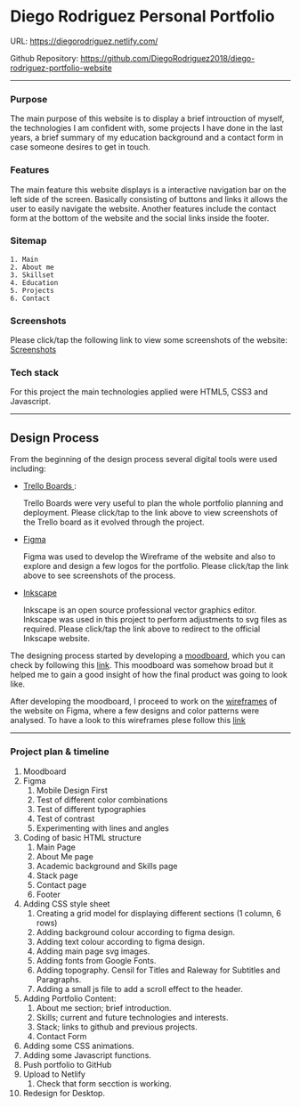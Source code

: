 # Diego Rodriguez Personal Portfolio

URL: https://diegorodriguez.netlify.com/ 

Github Repository: https://github.com/DiegoRodriguez2018/diego-rodriguez-portfolio-website


---

### Purpose
The main purpose of this website is to display a brief introuction of myself, the technologies I am confident with, some projects I have done in the last years, a brief summary of my education background and a contact form in case someone desires to get in touch. 

### Features
The main feature this website displays is a interactive navigation bar on the left side of the screen. Basically consisting of buttons and links it allows the user to easily navigate the website. Another features include the contact form at the bottom of the website and the social links inside the footer.

### Sitemap
    1. Main 
    2. About me
    3. Skillset
    4. Education
    5. Projects
    6. Contact

### Screenshots
Please click/tap the following link to view some screenshots of the website:
[Screenshots](docs/Screenshots.md)

### Tech stack

For this project the main technologies applied were HTML5, CSS3 and Javascript.

---
## Design Process

From the beginning of the design process several digital tools were used including:

* [ Trello Boards ](docs/Trello.md):
    
    Trello Boards were very useful to plan the whole portfolio planning and deployment. Please click/tap to the link above to view screenshots of the Trello board as it evolved through the project. 


* [Figma](docs/Figma.md)
    
    Figma was used to develop the Wireframe of the website and also to explore and design a few logos for the portfolio. Please click/tap the link above to see screenshots of the process. 


* [Inkscape](https://inkscape.org/en/)
    
    Inkscape is an open source professional vector graphics editor. Inkscape was used in this project to perform adjustments to svg files as required. Please click/tap the link above to redirect to the official Inkscape website.


The designing process started by developing a [moodboard](docs/Moodboard.md), which you can check by following this [link](docs/Moodboard.md). This moodboard was somehow broad but it helped me to gain a good insight of how the final product was going to look like. 

After developing the moodboard, I proceed to work on the [wireframes](docs/Figma.md) of the website on Figma, where a few designs and color patterns were analysed. To have a look to this wireframes plese follow this [link](docs/Figma.md)
 
---
### Project plan & timeline
1. Moodboard
2. Figma
    1. Mobile Design First
    2. Test of different color combinations
    3. Test of different typographies
    4. Test of contrast
    5. Experimenting with lines and angles
3. Coding of basic HTML structure
    1. Main Page
    2. About Me page
    3. Academic background and Skills page
    4. Stack page
    5. Contact page
    6. Footer
4. Adding CSS style sheet
    1. Creating a grid model for displaying different sections (1 column, 6 rows)
    2. Adding background colour according to figma design.
    3. Adding text colour according to figma design.
    4. Adding main page svg images. 
    5. Adding fonts from Google Fonts. 
    6. Adding topography. Censil for Titles and Raleway for Subtitles and Paragraphs. 
    7. Adding a small js file to add a scroll effect to the header. 
5. Adding Portfolio Content:
    1. About me section; brief introduction. 
    2. Skills; current and future technologies and interests. 
    3. Stack; links to github and previous projects. 
    4. Contact Form
6. Adding some CSS animations.
7. Adding some Javascript functions.
8. Push portfolio to GitHub
9. Upload to Netlify
    1. Check that form secction is working.
10. Redesign for Desktop.